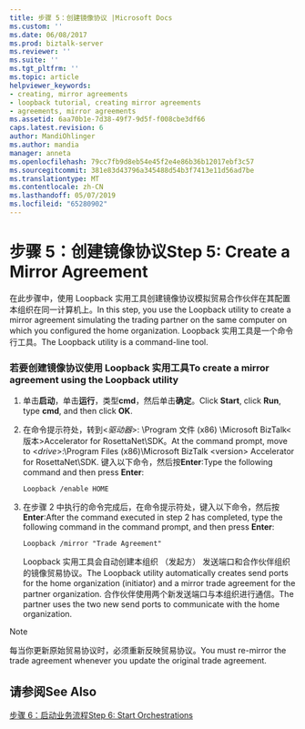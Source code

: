 ```yaml
---
title: 步骤 5：创建镜像协议 |Microsoft Docs
ms.custom: ''
ms.date: 06/08/2017
ms.prod: biztalk-server
ms.reviewer: ''
ms.suite: ''
ms.tgt_pltfrm: ''
ms.topic: article
helpviewer_keywords:
- creating, mirror agreements
- loopback tutorial, creating mirror agreements
- agreements, mirror agreements
ms.assetid: 6aa70b1e-7d38-49f7-9d5f-f008cbe3df66
caps.latest.revision: 6
author: MandiOhlinger
ms.author: mandia
manager: anneta
ms.openlocfilehash: 79cc7fb9d8eb54e45f2e4e86b36b12017ebf3c57
ms.sourcegitcommit: 381e83d43796a345488d54b3f7413e11d56ad7be
ms.translationtype: MT
ms.contentlocale: zh-CN
ms.lasthandoff: 05/07/2019
ms.locfileid: "65280902"
---
```

# <a name="step-5-create-a-mirror-agreement"></a><span data-ttu-id="11bd6-102">步骤 5：创建镜像协议</span><span class="sxs-lookup"><span data-stu-id="11bd6-102">Step 5: Create a Mirror Agreement</span></span>
<span data-ttu-id="11bd6-103">在此步骤中，使用 Loopback 实用工具创建镜像协议模拟贸易合作伙伴在其配置本组织在同一计算机上。</span><span class="sxs-lookup"><span data-stu-id="11bd6-103">In this step, you use the Loopback utility to create a mirror agreement simulating the trading partner on the same computer on which you configured the home organization.</span></span> <span data-ttu-id="11bd6-104">Loopback 实用工具是一个命令行工具。</span><span class="sxs-lookup"><span data-stu-id="11bd6-104">The Loopback utility is a command-line tool.</span></span>  
  
### <a name="to-create-a-mirror-agreement-using-the-loopback-utility"></a><span data-ttu-id="11bd6-105">若要创建镜像协议使用 Loopback 实用工具</span><span class="sxs-lookup"><span data-stu-id="11bd6-105">To create a mirror agreement using the Loopback utility</span></span>  
  
1. <span data-ttu-id="11bd6-106">单击**启动**，单击**运行**，类型**cmd**，然后单击**确定**。</span><span class="sxs-lookup"><span data-stu-id="11bd6-106">Click **Start**, click **Run**, type **cmd**, and then click **OK**.</span></span>  
  
2. <span data-ttu-id="11bd6-107">在命令提示符处，转到\<*驱动器*\>: \Program 文件 (x86) \Microsoft BizTalk\<版本\>Accelerator for RosettaNet\SDK。</span><span class="sxs-lookup"><span data-stu-id="11bd6-107">At the command prompt, move to \<*drive*\>:\Program Files (x86)\Microsoft BizTalk \<version\> Accelerator for RosettaNet\SDK.</span></span> <span data-ttu-id="11bd6-108">键入以下命令，然后按**Enter**:</span><span class="sxs-lookup"><span data-stu-id="11bd6-108">Type the following command and then press **Enter**:</span></span>  
  
   ```  
   Loopback /enable HOME  
   ```  
  
3. <span data-ttu-id="11bd6-109">在步骤 2 中执行的命令完成后，在命令提示符处，键入以下命令，然后按**Enter**:</span><span class="sxs-lookup"><span data-stu-id="11bd6-109">After the command executed in step 2 has completed, type the following command in the command prompt, and then press **Enter**:</span></span>  
  
   ```  
   Loopback /mirror "Trade Agreement"   
   ```  
  
   <span data-ttu-id="11bd6-110">Loopback 实用工具会自动创建本组织 （发起方） 发送端口和合作伙伴组织的镜像贸易协议。</span><span class="sxs-lookup"><span data-stu-id="11bd6-110">The Loopback utility automatically creates send ports for the home organization (initiator) and a mirror trade agreement for the partner organization.</span></span> <span data-ttu-id="11bd6-111">合作伙伴使用两个新发送端口与本组织进行通信。</span><span class="sxs-lookup"><span data-stu-id="11bd6-111">The partner uses the two new send ports to communicate with the home organization.</span></span>  
  
> [!NOTE]
>  <span data-ttu-id="11bd6-112">每当你更新原始贸易协议时，必须重新反映贸易协议。</span><span class="sxs-lookup"><span data-stu-id="11bd6-112">You must re-mirror the trade agreement whenever you update the original trade agreement.</span></span>  
  
## <a name="see-also"></a><span data-ttu-id="11bd6-113">请参阅</span><span class="sxs-lookup"><span data-stu-id="11bd6-113">See Also</span></span>  
 [<span data-ttu-id="11bd6-114">步骤 6：启动业务流程</span><span class="sxs-lookup"><span data-stu-id="11bd6-114">Step 6: Start Orchestrations</span></span>](../../adapters-and-accelerators/accelerator-rosettanet/step-6-start-orchestrations.md)
